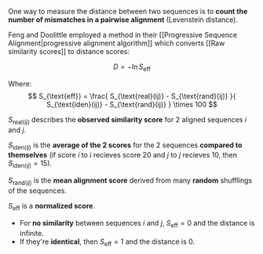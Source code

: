 One way to measure the distance between two sequences is to **count the number of mismatches in a pairwise alignment** (Levenstein distance).

Feng and Doolittle employed a method in their [[Progressive Sequence Alignment|progressive alignment algorithm]] which converts [[Raw similarity scores]] to distance scores:

$$
D = - \ln S_{\text{eff}}
$$

Where:
$$
S_{\text{eff}} = \frac{ S_{\text{real}(ij)} - S_{\text{rand}(ij)} }{ S_{\text{iden}(ij)} - S_{\text{rand}(ij)} } \times 100
$$

$S_{\text{real}(ij)}$ describes the **observed similarity score** for 2 aligned sequences $i$ and $j$.

$S_{\text{iden}(ij)}$ is the **average of the 2 scores** for the 2 sequences **compared to themselves** (if score $i$ to $i$ recieves score 20 and $j$ to $j$ recieves 10, then $S_{\text{iden}(ij)}=15$).

$S_{\text{rand}(ij)}$ is the **mean alignment score** derived from many **random** shufflings of the sequences.

$S_{\text{eff}}$ is a **normalized score**. 

- For **no similarity** between sequences $i$ and $j$, $S_{\text{eff}}=0$ and the distance is infinite.
- If they're **identical**, then $S_{\text{eff}}=1$ and the distance is 0.